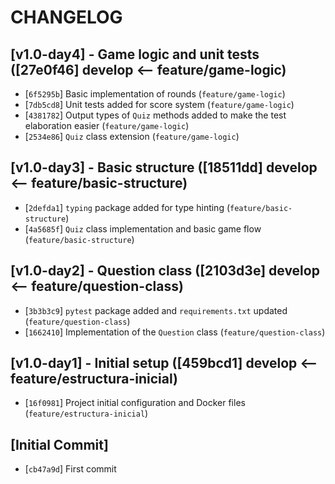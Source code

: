 # CHANGELOG

## [v1.0-day4] - Game logic and unit tests ([27e0f46] develop <-- feature/game-logic)

- [`6f5295b`] Basic implementation of rounds (`feature/game-logic`)
- [`7db5cd8`] Unit tests added for score system (`feature/game-logic`)
- [`4381782`] Output types of `Quiz` methods added to make the test elaboration easier (`feature/game-logic`)
- [`2534e86`] `Quiz` class extension (`feature/game-logic`)

## [v1.0-day3] - Basic structure ([18511dd] develop <-- feature/basic-structure)

- [`2defda1`] `typing` package added for type hinting (`feature/basic-structure`)
- [`4a5685f`] `Quiz` class implementation and basic game flow (`feature/basic-structure`)

## [v1.0-day2] - Question class ([2103d3e] develop <-- feature/question-class)

- [`3b3b3c9`] `pytest` package added and `requirements.txt` updated (`feature/question-class`)
- [`1662410`] Implementation of the `Question` class (`feature/question-class`)

## [v1.0-day1] - Initial setup ([459bcd1] develop <-- feature/estructura-inicial)

- [`16f0981`] Project initial configuration and Docker files (`feature/estructura-inicial`)

## [Initial Commit]

- [`cb47a9d`] First commit
